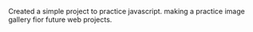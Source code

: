 Created a simple project to practice javascript.
making a practice image gallery fior future web projects.
